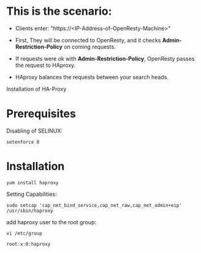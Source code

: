 # This is the scenario:

+ Clients enter: "https://\<IP-Address-of-OpenResty-Machine\>"

+ First, They will be connected to OpenResty, and it checks **Admin-Restriction-Policy** on coming requests.

+ If requests were ok with **Admin-Restriction-Policy**, OpenResty passes the request to HAproxy.

+ HAproxy balances the requests between your search heads.

Installation of HA-Proxy
# Prerequisites
Disabling of SELINUX:
```
setenforce 0
```

# Installation
```
yum install haproxy
```

Setting Capabilities:
```
sudo setcap 'cap_net_bind_service,cap_net_raw,cap_net_admin+eip' /usr/sbin/haproxy
```

add haproxy user to the root group:
```
vi /etc/group
```
```
root:x:0:haproxy
```
